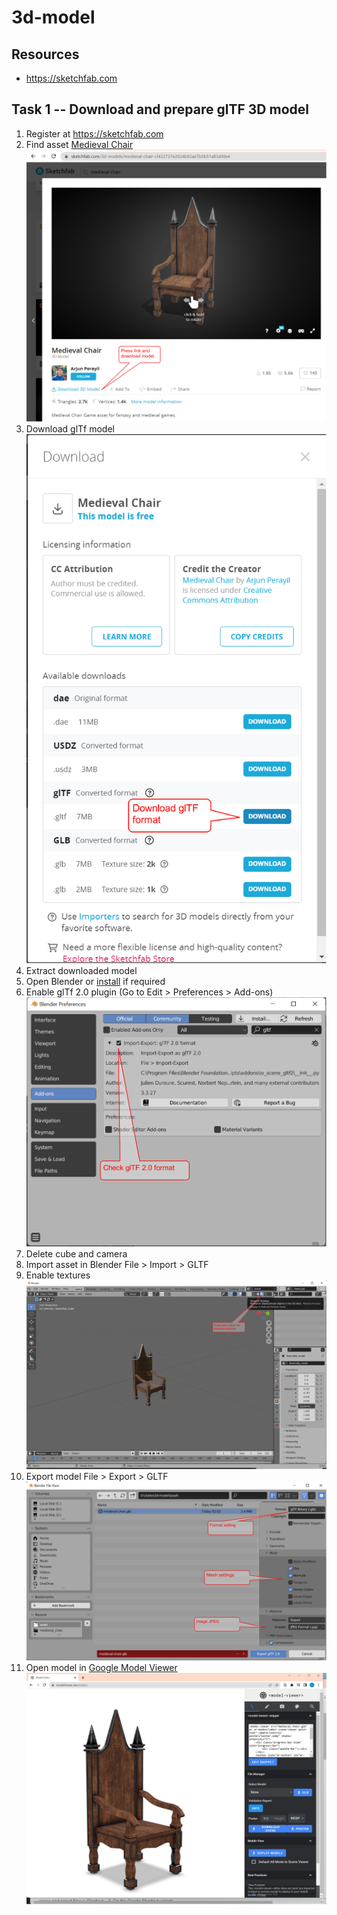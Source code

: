 # 3d-model

## Resources
- https://sketchfab.com

## Task 1 -- Download and prepare glTF 3D model

1. Register at https://sketchfab.com
2. Find asset [Medieval Chair](https://sketchfab.com/3d-models/medieval-chair-cf432737e2024b92ae7b5b51a83a90e4)![](docs/site-chair.png)
3. Download glTf model ![](docs/download-chair.png)
4. Extract downloaded model
5. Open Blender or [install](https://www.blender.org/download/) if required
6. Enable glTf 2.0 plugin (Go to Edit > Preferences > Add-ons)![](docs/preference.png)
7. Delete cube and camera
8. Import asset in Blender File > Import > GLTF
9. Enable textures![](docs/blender-textures.png)
10. Export model File > Export > GLTF![](docs/blender-export.png)
11. Open model in [Google Model Viewer](https://modelviewer.dev/editor/)![](docs/model-viewer.png)
